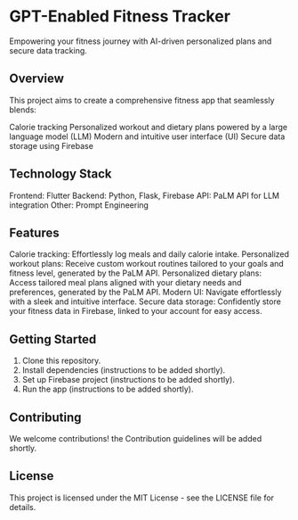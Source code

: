 # GPT-Enabled Fitness Tracker

 Empowering your fitness journey with AI-driven personalized plans and secure data tracking.

 ## Overview

 This project aims to create a comprehensive fitness app that seamlessly blends:

Calorie tracking
Personalized workout and dietary plans powered by a large language model (LLM)
Modern and intuitive user interface (UI)
Secure data storage using Firebase
 ## Technology Stack

Frontend: Flutter
Backend: Python, Flask, Firebase
API: PaLM API for LLM integration
Other: Prompt Engineering
 ## Features

Calorie tracking: Effortlessly log meals and daily calorie intake.
Personalized workout plans: Receive custom workout routines tailored to your goals and fitness level, generated by the PaLM API.
Personalized dietary plans: Access tailored meal plans aligned with your dietary needs and preferences, generated by the PaLM API.
Modern UI: Navigate effortlessly with a sleek and intuitive interface.
Secure data storage: Confidently store your fitness data in Firebase, linked to your account for easy access.

 ## Getting Started

1. Clone this repository.
2. Install dependencies (instructions to be added shortly).
2. Set up Firebase project (instructions to be added shortly).
3. Run the app (instructions to be added shortly).
 ## Contributing

 We welcome contributions! the Contribution guidelines will be added shortly.

 ## License

 This project is licensed under the MIT License - see the LICENSE file for details.



 